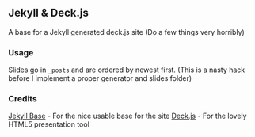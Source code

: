 ## Jekyll & Deck.js ##

A base for a Jekyll generated deck.js site (Do a few things very horribly)

### Usage ###

Slides go in `_posts` and are ordered by newest first. (This is a nasty hack before I implement a proper generator and slides folder) 

### Credits ###

[Jekyll Base](https://github.com/danielmcgraw/Jekyll-Base) - For the nice usable base for the site
[Deck.js](http://imakewebthings.com/deck.js/) - For the lovely HTML5 presentation tool


